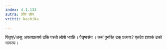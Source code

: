 ```yaml
---
index: 4.1.133
sutra: ठकि लोपः
vritti: kashika

---
```

पितृष्Vअसुः अपत्यप्रत्यये ढकि परतो लोपो भवति। पैतृष्वसेयः। कथं पुनरिह ढक् प्रत्ययः? एतदेव ज्ञापकं ढको भावस्य।